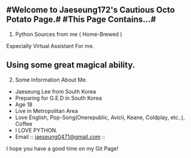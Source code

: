 #Welcome to Jaeseung172's Cautious Octo Potato Page.#
#This Page Contains...#
---------------------
1. Python Sources from me ( Home-Brewed )

Especially Virtual Assistant For me.

Using some great magical ability.
---------------------
2. Some Information About Me.
- Jaeseung Lee from South Korea
- Preparing for G.E.D in South Korea
- Age 18
- Live in Metropolitan Area
- Love English, Pop-Song(Onerepublic, Avicii, Keane, Coldplay, etc..), Coffee
- I LOVE PYTHON.
- Email :: jaeseung0471@gmail.com :: 

I hope you have a good time on my Git Page!

